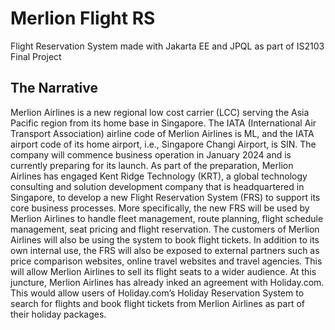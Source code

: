 # Merlion Flight RS
Flight Reservation System made with Jakarta EE and JPQL as part of IS2103 Final Project

## The Narrative
Merlion Airlines is a new regional low cost carrier (LCC) serving the Asia Pacific region
from its home base in Singapore. The IATA (International Air Transport Association) airline
code of Merlion Airlines is ML, and the IATA airport code of its home airport, i.e.,
Singapore Changi Airport, is SIN. The company will commence business operation in
January 2024 and is currently preparing for its launch. As part of the preparation, Merlion
Airlines has engaged Kent Ridge Technology (KRT), a global technology consulting and
solution development company that is headquartered in Singapore, to develop a new Flight
Reservation System (FRS) to support its core business processes. More specifically, the new
FRS will be used by Merlion Airlines to handle fleet management, route planning, flight
schedule management, seat pricing and flight reservation. The customers of Merlion Airlines
will also be using the system to book flight tickets.
In addition to its own internal use, the FRS will also be exposed to external partners such as
price comparison websites, online travel websites and travel agencies. This will allow
Merlion Airlines to sell its flight seats to a wider audience. At this juncture, Merlion Airlines
has already inked an agreement with Holiday.com. This would allow users of Holiday.com’s
Holiday Reservation System to search for flights and book flight tickets from Merlion
Airlines as part of their holiday packages.
